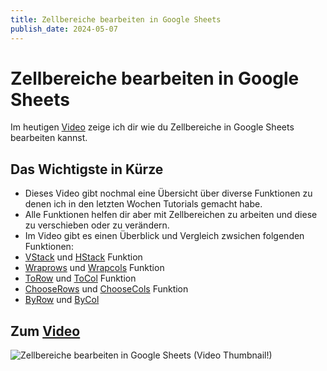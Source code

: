 ```yaml
---
title: Zellbereiche bearbeiten in Google Sheets
publish_date: 2024-05-07
---
```


# Zellbereiche bearbeiten in Google Sheets

Im heutigen [Video](https://youtu.be/hMudCUEuOXE) zeige ich dir wie du Zellbereiche in Google Sheets bearbeiten kannst. 

## Das Wichtigste in Kürze

- Dieses Video gibt nochmal eine Übersicht über diverse Funktionen zu denen ich in den letzten Wochen Tutorials gemacht habe.
- Alle Funktionen helfen dir aber mit Zellbereichen zu arbeiten und diese zu verschieben oder zu verändern. 
- Im Video gibt es einen Überblick und Vergleich zwsichen folgenden Funktionen:
- [VStack](https://youtu.be/VqrboZ33GDs) und [HStack](https://youtu.be/I6O3oiGqmxQ) Funktion
- [Wraprows](https://youtu.be/eH9XvhhdHbM) und [Wrapcols](https://youtu.be/Psb_J8g7IbI) Funktion
- [ToRow](https://youtu.be/Hz6XGEtZSkI) und [ToCol](https://youtu.be/_Y9CZXhe2Zw) Funktion
- [ChooseRows](https://youtu.be/lkSaOeiG4Qk) und [ChooseCols](https://youtu.be/4WqI2Vl4iBk) Funktion
- [ByRow](https://youtu.be/sh3quk2DvHg) und [ByCol](https://youtu.be/lWfv_32uOZA)

## Zum [Video](https://youtu.be/hMudCUEuOXE)

![Zellbereiche bearbeiten in Google Sheets (Video Thumbnail!)](../../thumbnails/Fertig580.jpg "Zellbereiche bearbeiten in Google Sheets (Video Thumbnail!)")